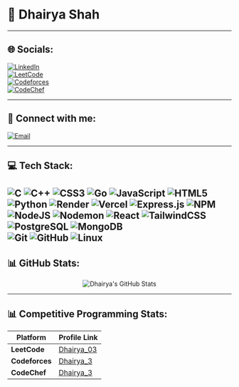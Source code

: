 # 🌟 Dhairya Shah

---

## 🌐 Socials:
[![LinkedIn](https://img.shields.io/badge/LinkedIn-3B7673?style=for-the-badge&logo=linkedin&logoColor=white)](https://www.linkedin.com/in/dhairya-shah-3b7673235/)  
[![LeetCode](https://img.shields.io/badge/LeetCode-FFA116?style=for-the-badge&logo=leetcode&logoColor=white)](https://leetcode.com/u/dhairya_03/)  
[![Codeforces](https://img.shields.io/badge/Codeforces-1F8ACB?style=for-the-badge&logo=codeforces&logoColor=white)](https://codeforces.com/profile/dhairya_3)  
[![CodeChef](https://img.shields.io/badge/CodeChef-5B4638?style=for-the-badge&logo=codechef&logoColor=white)](https://www.codechef.com/users/dhairya_3)  

---

## 📧 Connect with me:
[![Email](https://img.shields.io/badge/Email-D14836?style=for-the-badge&logo=gmail&logoColor=white)](mailto:dhairya.s4@ahduni.edu.in)  

---

## 💻 Tech Stack:
![C](https://img.shields.io/badge/-C-A8B9CC?style=for-the-badge&logo=c&logoColor=white) 
![C++](https://img.shields.io/badge/-C++-00599C?style=for-the-badge&logo=cplusplus&logoColor=white) 
![CSS3](https://img.shields.io/badge/-CSS3-1572B6?style=for-the-badge&logo=css3&logoColor=white) 
![Go](https://img.shields.io/badge/-Go-00ADD8?style=for-the-badge&logo=go&logoColor=white) 
![JavaScript](https://img.shields.io/badge/-JavaScript-F7DF1E?style=for-the-badge&logo=javascript&logoColor=black) 
![HTML5](https://img.shields.io/badge/-HTML5-E34F26?style=for-the-badge&logo=html5&logoColor=white) 
![Python](https://img.shields.io/badge/-Python-3776AB?style=for-the-badge&logo=python&logoColor=white) 
![Render](https://img.shields.io/badge/-Render-46E3B7?style=for-the-badge&logo=render&logoColor=white) 
![Vercel](https://img.shields.io/badge/-Vercel-000000?style=for-the-badge&logo=vercel&logoColor=white) 
![Express.js](https://img.shields.io/badge/-Express.js-000000?style=for-the-badge&logo=express&logoColor=white) 
![NPM](https://img.shields.io/badge/-NPM-CB3837?style=for-the-badge&logo=npm&logoColor=white) 
![NodeJS](https://img.shields.io/badge/-NodeJS-339933?style=for-the-badge&logo=nodedotjs&logoColor=white) 
![Nodemon](https://img.shields.io/badge/-Nodemon-76D04B?style=for-the-badge&logo=nodemon&logoColor=white) 
![React](https://img.shields.io/badge/-React-61DAFB?style=for-the-badge&logo=react&logoColor=white) 
![TailwindCSS](https://img.shields.io/badge/-TailwindCSS-06B6D4?style=for-the-badge&logo=tailwindcss&logoColor=white)  
![PostgreSQL](https://img.shields.io/badge/-PostgreSQL-4169E1?style=for-the-badge&logo=postgresql&logoColor=white) 
![MongoDB](https://img.shields.io/badge/-MongoDB-47A248?style=for-the-badge&logo=mongodb&logoColor=white)  
![Git](https://img.shields.io/badge/-Git-F05032?style=for-the-badge&logo=git&logoColor=white) 
![GitHub](https://img.shields.io/badge/-GitHub-181717?style=for-the-badge&logo=github&logoColor=white) 
![Linux](https://img.shields.io/badge/-Linux-FCC624?style=for-the-badge&logo=linux&logoColor=black) 
---

## 📊 GitHub Stats:
<div align="center">
  <img src="https://github-readme-stats.vercel.app/api?username=dhairya0609&show_icons=true&theme=radical" alt="Dhairya's GitHub Stats" />
</div>

---

## 📊 Competitive Programming Stats:
| Platform        | Profile Link                                      |
|------------------|--------------------------------------------------|
| **LeetCode**    | [Dhairya_03](https://leetcode.com/u/dhairya_03/) |
| **Codeforces**  | [Dhairya_3](https://codeforces.com/profile/dhairya_3) |
| **CodeChef**    | [Dhairya_3](https://www.codechef.com/users/dhairya_3) |  
